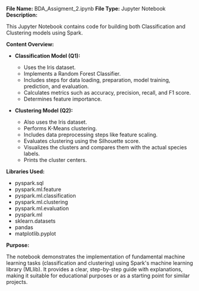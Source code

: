 
**File Name:** BDA_Assigment_2.ipynb
**File Type:** Jupyter Notebook
**Description:**

This Jupyter Notebook contains code for building both Classification and Clustering models using Spark.

**Content Overview:**

* **Classification Model (Q1):**
    * Uses the Iris dataset.
    * Implements a Random Forest Classifier.
    * Includes steps for data loading, preparation, model training, prediction, and evaluation.
    * Calculates metrics such as accuracy, precision, recall, and F1 score.
    * Determines feature importance.

* **Clustering Model (Q2):**
    * Also uses the Iris dataset.
    * Performs K-Means clustering.
    * Includes data preprocessing steps like feature scaling.
    * Evaluates clustering using the Silhouette score.
    * Visualizes the clusters and compares them with the actual species labels.
    * Prints the cluster centers.

**Libraries Used:**

* pyspark.sql
* pyspark.ml.feature
* pyspark.ml.classification
* pyspark.ml.clustering
* pyspark.ml.evaluation
* pyspark.ml
* sklearn.datasets
* pandas
* matplotlib.pyplot

**Purpose:**

The notebook demonstrates the implementation of fundamental machine learning tasks (classification and clustering) using Spark's machine learning library (MLlib). It provides a clear, step-by-step guide with explanations, making it suitable for educational purposes or as a starting point for similar projects.

